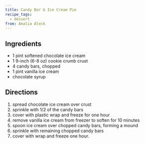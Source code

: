 ```yaml
---
title: Candy Bar & Ice Cream Pie
recipe_tags:
  - dessert
from: Amalia Aleck
---
```



## Ingredients

-   1 pint softened chocolate ice cream
-   1 9-inch (6-8 oz) cookie crumb crust
-   4 candy bars, chopped
-   1 pint vanilla ice cream
-   chocolate syrup

## Directions

1.  spread chocolate ice cream over crust
2.  sprinkle with 1/2 of the candy bars
3.  cover with plastic wrap and freeze for one hour
4.  remove vanilla ice cream from freezer to soften for 10 minutes
5.  spoon ice cream over chopped candy bars, forming a mound
6.  sprinkle with remaining chopped candy bars
7.  cover with wrap and freeze one hour.
